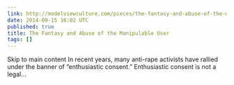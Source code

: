 ```yaml
---
link: http://modelviewculture.com/pieces/the-fantasy-and-abuse-of-the-manipulable-user
date: 2014-09-15 16:02 UTC
published: true
title: The Fantasy and Abuse of the Manipulable User
tags: []
---
```


Skip to main content
In recent years, many anti-rape activists have rallied under the banner of “enthusiastic consent.”
Enthusiastic consent is not a legal…
